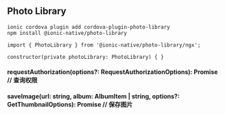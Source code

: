 ## Photo Library

```
ionic cordova plugin add cordova-plugin-photo-library
npm install @ionic-native/photo-library
```

```
import { PhotoLibrary } from '@ionic-native/photo-library/ngx';

constructor(private photoLibrary: PhotoLibrary) { }
```

#### requestAuthorization(options?: RequestAuthorizationOptions): Promise<void> // 查询权限

#### saveImage(url: string, album: AlbumItem | string, options?: GetThumbnailOptions): Promise<LibraryItem> // 保存图片
